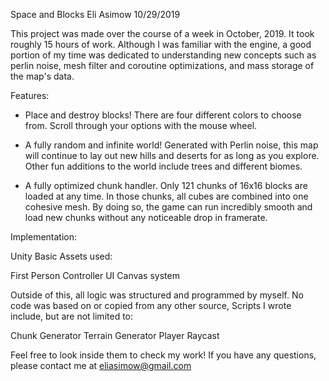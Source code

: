 Space and Blocks
Eli Asimow
10/29/2019

This project was made over the course of a week in October, 2019.
It took roughly 15 hours of work. 
Although I was familiar with the engine, a good portion of my time was dedicated to understanding new concepts such as
perlin noise, mesh filter and coroutine optimizations, and mass storage of the map's data.

Features:

 - Place and destroy blocks! There are four different colors to choose from. Scroll through your options with the mouse wheel.
 
 - A fully random and infinite world! Generated with Perlin noise, this map will continue to lay out new hills and deserts for as long 
 as you explore. Other fun additions to the world include trees and different biomes.
 
 - A fully optimized chunk handler. Only 121 chunks of 16x16 blocks are loaded at any time. 
 In those chunks, all cubes are combined into one cohesive mesh. 
 By doing so, the game can run incredibly smooth and load new chunks without any noticeable drop in framerate. 


Implementation:

Unity Basic Assets used:

First Person Controller
UI Canvas system

Outside of this, all logic was structured and programmed by myself. No code was based on or copied from any other source, Scripts I wrote include, but are not limited to:

Chunk Generator
Terrain Generator
Player Raycast

Feel free to look inside them to check my work!
If you have any questions, please contact me at eliasimow@gmail.com
